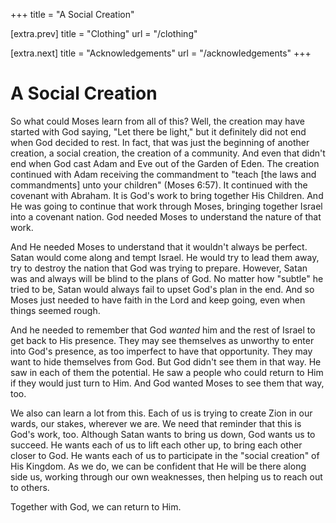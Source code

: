 +++
title = "A Social Creation"

[extra.prev]
title = "Clothing"
url = "/clothing"

[extra.next]
title = "Acknowledgements"
url = "/acknowledgements"
+++

# A Social Creation

So what could Moses learn from all of this? Well, the creation may have started
with God saying, "Let there be light," but it definitely did not end when God
decided to rest. In fact, that was just the beginning of another creation, a
social creation, the creation of a community. And even that didn't end when God
cast Adam and Eve out of the Garden of Eden. The creation continued with Adam
receiving the commandment to "teach [the laws and commandments] unto your
children" (Moses 6:57). It continued with the covenant with Abraham. It is God's
work to bring together His Children. And He was going to continue that work
through Moses, bringing together Israel into a covenant nation. God needed Moses
to understand the nature of that work.

And He needed Moses to understand that it wouldn't always be perfect. Satan
would come along and tempt Israel. He would try to lead them away, try to
destroy the nation that God was trying to prepare. However, Satan was and always
will be blind to the plans of God. No matter how "subtle" he tried to be, Satan
would always fail to upset God's plan in the end. And so Moses just needed to
have faith in the Lord and keep going, even when things seemed rough.

And he needed to remember that God *wanted* him and the rest of Israel to get
back to His presence. They may see themselves as unworthy to enter into God's
presence, as too imperfect to have that opportunity. They may want to hide
themselves from God. But God didn't see them in that way. He saw in each of them
the potential. He saw a people who could return to Him if they would just turn
to Him. And God wanted Moses to see them that way, too.

We also can learn a lot from this. Each of us is trying to create Zion in our
wards, our stakes, wherever we are. We need that reminder that this is God's
work, too. Although Satan wants to bring us down, God wants us to succeed. He
wants each of us to lift each other up, to bring each other closer to God. He
wants each of us to participate in the "social creation" of His Kingdom. As we
do, we can be confident that He will be there along side us, working through our
own weaknesses, then helping us to reach out to others.

Together with God, we can return to Him.

